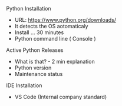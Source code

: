 Python Installation
 - URL: https://www.python.org/downloads/
 - It detects the OS aotomaticaly
 - Install ... 30 minutes
 - Python command line ( Console )

Active Python Releases
- What is that? - 2 min explanation
 - Python version
 - Maintenance status

IDE Installation
 - VS Code (Internal company standard)
